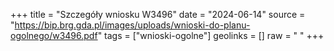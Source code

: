 +++
title = "Szczegóły wniosku W3496"
date = "2024-06-14"
source = "https://bip.brg.gda.pl/images/uploads/wnioski-do-planu-ogolnego/w3496.pdf"
tags = ["wnioski-ogolne"]
geolinks = []
raw = " "
+++





